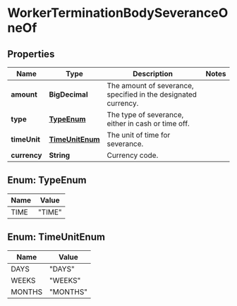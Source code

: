 

# WorkerTerminationBodySeveranceOneOf


## Properties

| Name | Type | Description | Notes |
|------------ | ------------- | ------------- | -------------|
|**amount** | **BigDecimal** | The amount of severance, specified in the designated currency. |  |
|**type** | [**TypeEnum**](#TypeEnum) | The type of severance, either in cash or time off. |  |
|**timeUnit** | [**TimeUnitEnum**](#TimeUnitEnum) | The unit of time for severance. |  |
|**currency** | **String** | Currency code. |  |



## Enum: TypeEnum

| Name | Value |
|---- | -----|
| TIME | &quot;TIME&quot; |



## Enum: TimeUnitEnum

| Name | Value |
|---- | -----|
| DAYS | &quot;DAYS&quot; |
| WEEKS | &quot;WEEKS&quot; |
| MONTHS | &quot;MONTHS&quot; |



